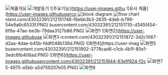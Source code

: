 
![제품개요](https://user-images.githubusercontent.com/43032391/212151722-c3fd8504-cf16-4ec1-9313-25eabeebd182.PNG)
![개발동기](https://user-images.githubusercontent.com/43032391/212151728-95c22a71-5af3-4622-a778-c433a23f4abb.PNG)
![주요기능](https://user-images.githu
![유사 제품](https://user-images.githubuserco
![block diagram](https://user-images.githubusercontent.com/43032391/212151775-072289d8-9ad1-4892-88db-3be4978db575.png)
![flow chart](https://user-images.githubusercontent.com/43032391/212151788-9d82928a-773c-46b8-9c3c-23770edf978a.PNG)
ntent.com/43032391/212151748-f8ebb3b3-2635-4deb-b799-54e9a6c6533f.PNG)
busercontent.com/43032391/212151735-d345f454-6f9a-47ae-be3b-79daa3127b86.PNG)
![화면1](https://user-images.githubusercontent.com/43032391/212151865-710a4cb1-da63-497d-80ba-39ea02953bad.PNG)
![화면2](https://user-images.githubuse
![화면3](https://user-images.githubusercontent.com/43032391/212151883-07873831-4865-45b7-a976-d5c7d4f24c46.PNG)
rcontent.com/43032391/212151872-3d2c1067-d2aa-4dae-b45b-fddf048b139d.PNG)
![화면4](https://user-imag
![화면5](https://user-images.githubusercontent.com/43032391/212151908-d17f4010-4cf1-4cab-9452-9ccbf8078626.PNG)
busercontent.com/43032391/212151902-3778cad6-c1cb-4b1f-85e1-3edc6fb406ad.PNG)
![화면6](https://user-images.githubusercontent.com/43032391/212151944-63e1f924-f2c
![화면7](https://user-images.githubusercontent.com/43032391/212151950-542ab47d-577c-4756-819d-42b1f0d58bfa.PNG)
5-4975-a5bb-a5d759207e05.PNG)
![화면8](https://user-images.githubusercontent.com/43032391/212151968-7317b728-bc0c-482b-879d-7d6762825802.PNG)


